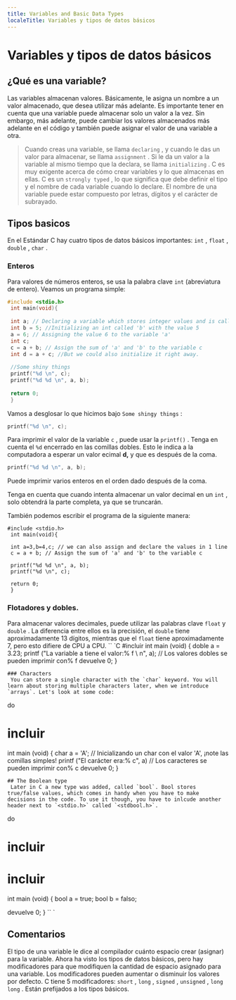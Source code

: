 ```yaml
---
title: Variables and Basic Data Types 
localeTitle: Variables y tipos de datos básicos
---
```

# Variables y tipos de datos básicos

## ¿Qué es una variable?

Las variables almacenan valores. Básicamente, le asigna un nombre a un valor almacenado, que desea utilizar más adelante. Es importante tener en cuenta que una variable puede almacenar solo un valor a la vez. Sin embargo, más adelante, puede cambiar los valores almacenados más adelante en el código y también puede asignar el valor de una variable a otra.

> Cuando creas una variable, se llama `declaring` , y cuando le das un valor para almacenar, se llama `assignment` . Si le da un valor a la variable al mismo tiempo que la declara, se llama `initializing` . C es muy exigente acerca de cómo crear variables y lo que almacenas en ellas. C es un `strongly typed` , lo que significa que debe definir el tipo y el nombre de cada variable cuando lo declare. El nombre de una variable puede estar compuesto por letras, dígitos y el carácter de subrayado.

## Tipos basicos

En el Estándar C hay cuatro tipos de datos básicos importantes: `int` , `float` , `double` , `char` .

### Enteros

Para valores de números enteros, se usa la palabra clave `int` (abreviatura de entero). Veamos un programa simple:

```C
#include <stdio.h> 
 int main(void){ 
 
 int a; // Declaring a variable which stores integer values and is called 'a' 
 int b = 5; //Initializing an int called 'b' with the value 5 
 a = 6; // Assigning the value 6 to the variable 'a' 
 int c; 
 c = a + b; // Assign the sum of 'a' and 'b' to the variable c 
 int d = a + c; //But we could also initialize it right away. 
 
 //Some shiny things 
 printf("%d \n", c); 
 printf("%d %d \n", a, b); 
 
 return 0; 
 } 
```

Vamos a desglosar lo que hicimos bajo `Some shingy things` :

```C
printf("%d \n", c); 
```

Para imprimir el valor de la variable `c` , puede usar la `printf()` . Tenga en cuenta el `%d` encerrado en las comillas dobles. Esto le indica a la computadora a esperar un valor ecimal **d,** y que es después de la coma.

```C
printf("%d %d \n", a, b); 
```

Puede imprimir varios enteros en el orden dado después de la coma.

Tenga en cuenta que cuando intenta almacenar un valor decimal en un `int` , solo obtendrá la parte completa, ya que se truncarán.

También podemos escribir el programa de la siguiente manera:
```
#include <stdio.h> 
 int main(void){ 
 
 int a=3,b=4,c; // we can also assign and declare the values in 1 line 
 c = a + b; // Assign the sum of 'a' and 'b' to the variable c 
 
 printf("%d %d \n", a, b); 
 printf("%d \n", c); 
 
 return 0; 
 } 
```

### Flotadores y dobles.

Para almacenar valores decimales, puede utilizar las palabras clave `float` y `double` . La diferencia entre ellos es la precisión, el `double` tiene aproximadamente 13 dígitos, mientras que el `float` tiene aproximadamente 7, pero esto difiere de CPU a CPU. \`\` \`C #incluir int main (void) { doble a = 3.23; printf ("La variable a tiene el valor:% f \\ n", a); // Los valores dobles se pueden imprimir con% f devuelve 0; }
```
### Characters 
 You can store a single character with the `char` keyword. You will learn about storing multiple characters later, when we introduce `arrays`. Let's look at some code: 
```

do

# incluir

int main (void) { char a = 'A'; // Inicializando un char con el valor 'A', ¡note las comillas simples! printf ("El carácter era:% c", a) // Los caracteres se pueden imprimir con% c devuelve 0; }
```
## The Boolean type 
 Later in C a new type was added, called `bool`. Bool stores true/false values, which comes in handy when you have to make decisions in the code. To use it though, you have to inlcude another header next to `<stdio.h>` called `<stdbool.h>`. 
```

do

# incluir

# incluir

int main (void) { bool a = true; bool b = falso;

devuelve 0; } \`\` \`

## Comentarios

El tipo de una variable le dice al compilador cuánto espacio crear (asignar) para la variable. Ahora ha visto los tipos de datos básicos, pero hay modificadores para que modifiquen la cantidad de espacio asignado para una variable. Los modificadores pueden aumentar o disminuir los valores por defecto. C tiene 5 modificadores: `short` , `long` , `signed` , `unsigned` , `long long` . Están prefijados a los tipos básicos.